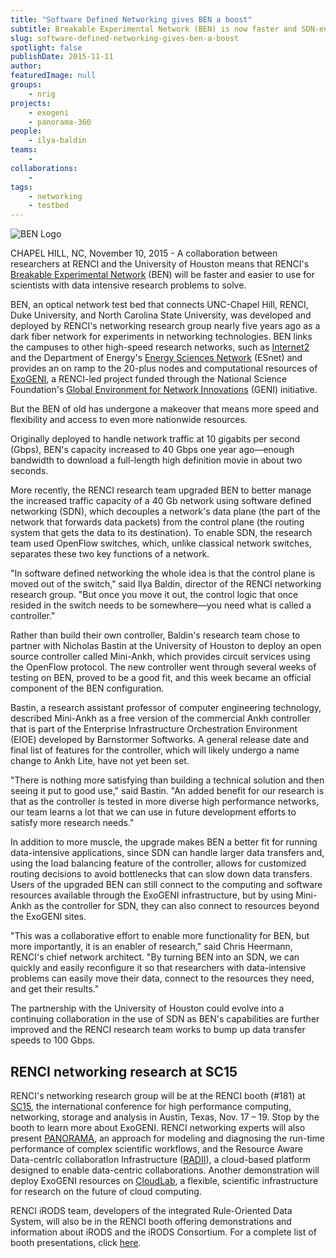 ```yaml
---
title: "Software Defined Networking gives BEN a boost"
subtitle: Breakable Experimental Network (BEN) is now faster and SDN-enabled
slug: software-defined-networking-gives-ben-a-boost
spotlight: false
publishDate: 2015-11-11
author: 
featuredImage: null
groups:
    - nrig
projects:
    - exogeni
    - panorama-360
people:
    - ilya-baldin
teams: 
    - 
collaborations:
    - 
tags:
    - networking
    - testbed
---
```

![BEN Logo](https://renci.org/wp-content/uploads/2015/11/BEN-Logo-9-final-300x157.jpg "BEN Logo")

CHAPEL HILL, NC, November 10, 2015 - A collaboration between researchers at RENCI and the University of Houston means that RENCI's [Breakable Experimental Network](https://renci.org/news/benefits-of-ben/) (BEN) will be faster and easier to use for scientists with data intensive research problems to solve.

BEN, an optical network test bed that connects UNC-Chapel Hill, RENCI, Duke University, and North Carolina State University, was developed and deployed by RENCI's networking research group nearly five years ago as a dark fiber network for experiments in networking technologies. BEN links the campuses to other high-speed research networks, such as [Internet2](http://www.internet2.edu/) and the Department of Energy's [Energy Sciences Network](https://www.es.net/) (ESnet) and provides an on ramp to the 20-plus nodes and computational resources of [ExoGENI](http://www.exogeni.net/), a RENCI-led project funded through the National Science Foundation's [Global Environment for Network Innovations](https://www.geni.net/) (GENI) initiative.

But the BEN of old has undergone a makeover that means more speed and flexibility and access to even more nationwide resources.

Originally deployed to handle network traffic at 10 gigabits per second (Gbps), BEN's capacity increased to 40 Gbps one year ago—enough bandwidth to download a full-length high definition movie in about two seconds.

More recently, the RENCI research team upgraded BEN to better manage the increased traffic capacity of a 40 Gb network using software defined networking (SDN), which decouples a network's data plane (the part of the network that forwards data packets) from the control plane (the routing system that gets the data to its destination). To enable SDN, the research team used OpenFlow switches, which, unlike classical network switches, separates these two key functions of a network.

"In software defined networking the whole idea is that the control plane is moved out of the switch," said Ilya Baldin, director of the RENCI networking research group. "But once you move it out, the control logic that once resided in the switch needs to be somewhere—you need what is called a controller."

Rather than build their own controller, Baldin's research team chose to partner with Nicholas Bastin at the University of Houston to deploy an open source controller called Mini-Ankh, which provides circuit services using the OpenFlow protocol. The new controller went through several weeks of testing on BEN, proved to be a good fit, and this week became an official component of the BEN configuration.

Bastin, a research assistant professor of computer engineering technology, described Mini-Ankh as a free version of the commercial Ankh controller that is part of the Enterprise Infrastructure Orchestration Environment (EIOE) developed by Barnstormer Softworks. A general release date and final list of features for the controller, which will likely undergo a name change to Ankh Lite, have not yet been set.

"There is nothing more satisfying than building a technical solution and then seeing it put to good use," said Bastin. "An added benefit for our research is that as the controller is tested in more diverse high performance networks, our team learns a lot that we can use in future development efforts to satisfy more research needs."

In addition to more muscle, the upgrade makes BEN a better fit for running data-intensive applications, since SDN can handle larger data transfers and, using the load balancing feature of the controller, allows for customized routing decisions to avoid bottlenecks that can slow down data transfers. Users of the upgraded BEN can still connect to the computing and software resources available through the ExoGENI infrastructure, but by using Mini-Ankh as the controller for SDN, they can also connect to resources beyond the ExoGENI sites.

"This was a collaborative effort to enable more functionality for BEN, but more importantly, it is an enabler of research," said Chris Heermann, RENCI's chief network architect. "By turning BEN into an SDN, we can quickly and easily reconfigure it so that researchers with data-intensive problems can easily move their data, connect to the resources they need, and get their results."

The partnership with the University of Houston could evolve into a continuing collaboration in the use of SDN as BEN's capabilities are further improved and the RENCI research team works to bump up data transfer speeds to 100 Gbps.

## RENCI networking research at SC15

RENCI's networking research group will be at the RENCI booth (#181) at [SC15](http://sc15.supercomputing.org/), the international conference for high performance computing, networking, storage and analysis in Austin, Texas, Nov. 17 – 19\. Stop by the booth to learn more about ExoGENI. RENCI networking experts will also present [PANORAMA](https://renci.org/research/panorama/), an approach for modeling and diagnosing the run-time performance of complex scientific workflows, and the Resource Aware Data-centrIc collaboratIon Infrastructure ([RADII](https://renci.org/radii/)), a cloud-based platform designed to enable data-centric collaborations. Another demonstration will deploy ExoGENI resources on [CloudLab](https://www.cloudlab.us/), a flexible, scientific infrastructure for research on the future of cloud computing.

RENCI iRODS team, developers of the integrated Rule-Oriented Data System, will also be in the RENCI booth offering demonstrations and information about iRODS and the iRODS Consortium. For a complete list of booth presentations, click [here](https://renci.org/sc15-renci-booth-schedule/).
